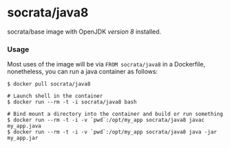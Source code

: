 socrata/java8
============

socrata/base image with OpenJDK *version 8* installed.

### Usage

Most uses of the image will be via `FROM socrata/java8` in a Dockerfile, nonetheless, you can run a java container as follows:

    $ docker pull socrata/java8

    # Launch shell in the container
    $ docker run --rm -t -i socrata/java8 bash

    # Bind mount a directory into the container and build or run something
    $ docker run --rm -t -i -v `pwd`:/opt/my_app socrata/java8 javac my_app.java
    $ docker run --rm -t -i -v `pwd`:/opt/my_app socrata/java8 java -jar my_app.jar
